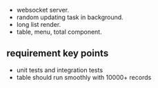 - websocket server.
- random updating task in background.
- long list render.
- table, menu, total component.

## requirement key points

- unit tests and integration tests
- table should run smoothly with 10000+ records

